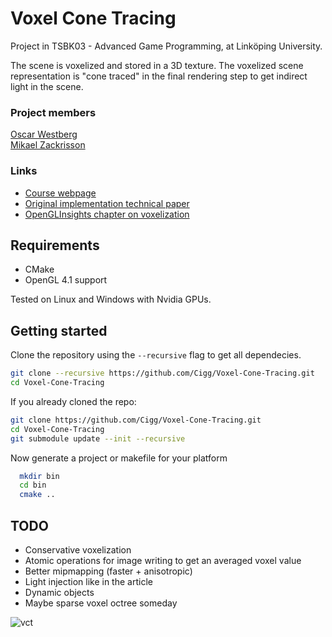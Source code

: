 # Voxel Cone Tracing
Project in TSBK03 - Advanced Game Programming, at Linköping University.

The scene is voxelized and stored in a 3D texture. The voxelized scene representation is "cone traced" in the final rendering step to get indirect light in the scene.

### Project members
[Oscar Westberg](http://oscarwestberg.github.io)  
[Mikael Zackrisson](http://mikaelzackrisson.se)

### Links
* [Course webpage](http://www.computer-graphics.se/TSBK03.html)  
* [Original implementation technical paper](https://research.nvidia.com/sites/default/files/publications/GIVoxels-pg2011-authors.pdf)
* [OpenGLInsights chapter on voxelization](http://www.seas.upenn.edu/~pcozzi/OpenGLInsights/OpenGLInsights-SparseVoxelization.pdf)

## Requirements
* CMake
* OpenGL 4.1 support

Tested on Linux and Windows with Nvidia GPUs.

## Getting started
Clone the repository using the `--recursive` flag to get all dependecies.

```bash
git clone --recursive https://github.com/Cigg/Voxel-Cone-Tracing.git
cd Voxel-Cone-Tracing
```
  
If you already cloned the repo:

```bash
git clone https://github.com/Cigg/Voxel-Cone-Tracing.git
cd Voxel-Cone-Tracing
git submodule update --init --recursive
```
  
Now generate a project or makefile for your platform

```bash
  mkdir bin
  cd bin
  cmake ..
```

## TODO
* Conservative voxelization
* Atomic operations for image writing to get an averaged voxel value
* Better mipmapping (faster + anisotropic)
* Light injection like in the article
* Dynamic objects
* Maybe sparse voxel octree someday

![](https://github.com/Cigg/Voxel-Cone-Tracing/raw/master/vct.jpg "vct")